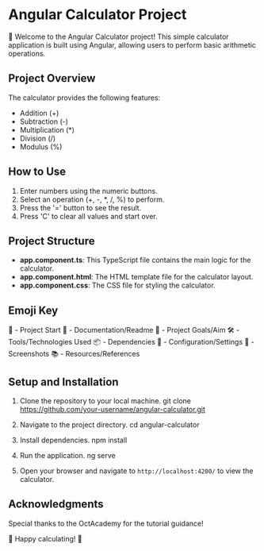 # Angular Calculator Project

🚀 Welcome to the Angular Calculator project! This simple calculator application is built using Angular, allowing users to perform basic arithmetic operations.

## Project Overview

The calculator provides the following features:
- Addition (+)
- Subtraction (-)
- Multiplication (*)
- Division (/)
- Modulus (%)

## How to Use

1. Enter numbers using the numeric buttons.
2. Select an operation (+, -, *, /, %) to perform.
3. Press the '=' button to see the result.
4. Press 'C' to clear all values and start over.

## Project Structure

- **app.component.ts**: This TypeScript file contains the main logic for the calculator.
- **app.component.html**: The HTML template file for the calculator layout.
- **app.component.css**: The CSS file for styling the calculator.

## Emoji Key

🚀 - Project Start
📝 - Documentation/Readme
🎯 - Project Goals/Aim
🛠️ - Tools/Technologies Used
📦 - Dependencies
🔧 - Configuration/Settings
📸 - Screenshots
📚 - Resources/References

## Setup and Installation

1. Clone the repository to your local machine.
git clone https://github.com/your-username/angular-calculator.git

2. Navigate to the project directory.
cd angular-calculator

3. Install dependencies.
npm install

4. Run the application.
ng serve


5. Open your browser and navigate to `http://localhost:4200/` to view the calculator.

## Acknowledgments

Special thanks to the OctAcademy for the tutorial guidance!

🎉 Happy calculating! 🧮
